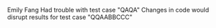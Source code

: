 Emily Fang
Had trouble with test case "QAQA"
Changes in code would disrupt results for test case "QQAABBCCC"
